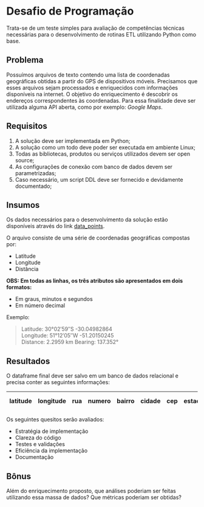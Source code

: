 # Desafio de Programação

Trata-se de um teste simples para avaliação de competências técnicas necessárias para o desenvolvimento de rotinas ETL utilizando Python como base.

## Problema

Possuímos arquivos de texto contendo uma lista de coordenadas geográficas obtidas a partir do GPS de dispositivos móveis. Precisamos que esses arquivos sejam processados e enriquecidos com informações disponíveis na internet. O objetivo do enriquecimento é descobrir os endereços correspondentes às coordenadas. Para essa finalidade deve ser utilizada alguma API aberta, como por exemplo: _Google Maps_.

## Requisitos

1. A solução deve ser implementada em Python;
2. A solução como um todo deve poder ser executada em ambiente Linux;
3. Todas as bibliotecas, produtos ou serviços utilizados devem ser open source;
4. As configurações de conexão com banco de dados devem ser parametrizadas;
5. Caso necessário, um script DDL deve ser fornecido e devidamente documentado;

## Insumos

Os dados necessários para o desenvolvimento da solução estão disponíveis através do link
[data_points](https://s3.amazonaws.com/dev.etl.python/datasets/data_points.tar.gz).

O arquivo consiste de uma série de coordenadas geográficas compostas por:

- Latitude
- Longitude
- Distância

**OBS: Em todas as linhas, os três atributos são apresentados em dois formatos:**

- Em graus, minutos e segundos
- Em número decimal

Exemplo:

> Latitude: 30°02′59″S   -30.04982864  
> Longitude: 51°12′05″W   -51.20150245  
> Distance: 2.2959 km  Bearing: 137.352°  

## Resultados

O dataframe final deve ser salvo em um banco de dados relacional e precisa conter as seguintes informações:

|latitude|longitude|rua|numero|bairro|cidade|cep|estado|pais|endereço completo|
|--------|---------|---|------|------|------|---|------|----|-----------------|

Os seguintes quesitos serão avaliados:

- Estratégia de implementação
- Clareza do código
- Testes e validações
- Eficiência da implementação
- Documentação

## Bônus

Além do enriquecimento proposto, que análises poderiam ser feitas utilizando essa massa de dados? Que métricas poderiam ser obtidas?
